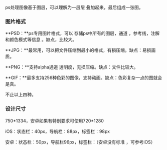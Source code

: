 ps处理图像基于图层，可以理解为一层层 叠加起来，最后组成一张图。

### 图片格式

**PSD：**ps专用图片格式，可以 存储ps中所有的图层，通道 ，参考线，注解和颜色模式等信息 。缺点，比较大。

**JPG：**最常用，可以把文件压缩到最小的格式，有损压缩。缺点：易损画质。

**PNG：**支持alpha通道 透明度，无损压缩。缺点：文件比较大。

**GIF：**最多支持256种色彩的图像，支持动画。缺点：色彩复杂一点的图就会是真。

不止以上四种。

### 设计尺寸

750*1334，安卓如果有特别要求可使用720\*1280

iOS：状态栏：40px，导航栏：88px，标签栏：98px

安卓：状态栏：50px，导航栏96px，标签栏：（安卓没有标准 ，可参考iOS）

